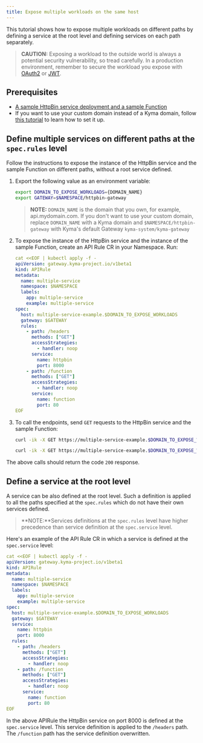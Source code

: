 ```yaml
---
title: Expose multiple workloads on the same host
---
```


This tutorial shows how to expose multiple workloads on different paths by defining a service at the root level and defining services on each path separately.

   > **CAUTION:** Exposing a workload to the outside world is always a potential security vulnerability, so tread carefully. In a production environment, remember to secure the workload you expose with [OAuth2](./apix-05-expose-and-secure-workload-oauth2.md) or [JWT](./apix-08-expose-and-secure-workload-jwt.md).

## Prerequisites

* [A sample HttpBin service deployment and a sample Function](./apix-01-create-workload.md)
* If you want to use your custom domain instead of a Kyma domain, follow [this tutorial](./apix-02-setup-custom-domain-for-workload.md) to learn how to set it up.

## Define multiple services on different paths at the `spec.rules` level

Follow the instructions to expose the instance of the HttpBin service and the sample Function on different paths, without a root service defined.

1. Export the following value as an environment variable:

   ```bash
   export DOMAIN_TO_EXPOSE_WORKLOADS={DOMAIN_NAME}
   export GATEWAY=$NAMESPACE/httpbin-gateway 
   ```
   >**NOTE:** `DOMAIN_NAME` is the domain that you own, for example, api.mydomain.com. If you don't want to use your custom domain, replace `DOMAIN_NAME` with a Kyma domain and `$NAMESPACE/httpbin-gateway` with Kyma's default Gateway `kyma-system/kyma-gateway`

2. To expose the instance of the HttpBin service and the instance of the sample Function, create an API Rule CR in your Namespace. Run:

   ```yaml
   cat <<EOF | kubectl apply -f -
   apiVersion: gateway.kyma-project.io/v1beta1
   kind: APIRule
   metadata:
     name: multiple-service
     namespace: $NAMESPACE
     labels:
       app: multiple-service
       example: multiple-service
   spec:
     host: multiple-service-example.$DOMAIN_TO_EXPOSE_WORKLOADS
     gateway: $GATEWAY
     rules:
       - path: /headers
         methods: ["GET"]
         accessStrategies:
           - handler: noop
         service:
           name: httpbin
           port: 8000
       - path: /function
         methods: ["GET"]
         accessStrategies:
           - handler: noop
         service:
           name: function
           port: 80
   EOF
   ```

3. To call the endpoints, send `GET` requests to the HttpBin service and the sample Function:

    ```bash
    curl -ik -X GET https://multiple-service-example.$DOMAIN_TO_EXPOSE_WORKLOADS/headers

    curl -ik -X GET https://multiple-service-example.$DOMAIN_TO_EXPOSE_WORKLOADS/function 
    ```
  The above calls should return the code `200` response.

## Define a service at the root level

A service can be also defined at the root level. Such a definition is applied to all the paths specified at the `spec.rules` which do not have their own services defined. 
 
 > **NOTE:**Services definitions at the `spec.rules` level have higher precedence than service definition at the `spec.service` level.

Here's an example of the API Rule CR in which a service is defined at the `spec.service` level:

   ```yaml
   cat <<EOF | kubectl apply -f -
   apiVersion: gateway.kyma-project.io/v1beta1
   kind: APIRule
   metadata:
     name: multiple-service
     namespace: $NAMESPACE
     labels:
       app: multiple-service
       example: multiple-service
   spec:
     host: multiple-service-example.$DOMAIN_TO_EXPOSE_WORKLOADS
     gateway: $GATEWAY
     service:
       name: httpbin
       port: 8000
     rules:
       - path: /headers
         methods: ["GET"]
         accessStrategies:
           - handler: noop
       - path: /function
         methods: ["GET"]
         accessStrategies:
           - handler: noop
         service:
           name: function
           port: 80
   EOF
   ```
  In the above APIRule the HttpBin service on port 8000 is defined at the `spec.service` level. This service definition is applied to the `/headers` path. The `/function` path has the service definition overwritten.